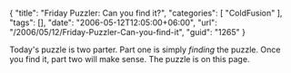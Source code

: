 {
	"title": "Friday Puzzler: Can you find it?",
	"categories": [
		"ColdFusion"
	],
	"tags": [],
	"date": "2006-05-12T12:05:00+06:00",
	"url": "/2006/05/12/Friday-Puzzler-Can-you-find-it",
	"guid": "1265"
}

Today's puzzle is two parter. Part one is simply <i>finding</i> the puzzle. Once you find it, part two will make sense. The puzzle is on this page.

<!--
Ok, so the idea of this puzzle is to write a script that will accept either a URL or a string as input. If the input is not a URL, then assume it is HTML source code. If the input is a URL, than you suck it down with cfhttp. Bonus points if you var scope the cfhttp result. You will scan the HTML and find all html comments. You will return this as an array.

This puzzle actually has some real world uses. You could imagine a spider that checks a site for html comments that may have been left behind by a developer. While there is nothing wrong with HTML comments, a developer could potentially leave something there that wouldn't be appropriate for the site. 
-->